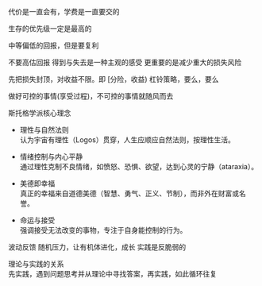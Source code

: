 代价是一直会有，学费是一直要交的

生存的优先级一定是最高的

中等偏低的回报，但是要复利

不要高估回报
得到与失去是一种主观的感受
更重要的是减少重大的损失风险

先把损失封顶，对收益不限。即 [分险，收益)  杠铃策略，要么，要么

做好可控的事情(享受过程)，不可控的事情就随风而去


斯托格学派核心理念
* 理性与自然法则    
认为宇宙有理性（Logos）贯穿，人生应顺应自然法则，按理性生活。

* 情绪控制与内心平静    
通过理性克制不良情绪，如愤怒、恐惧、欲望，达到心灵的宁静（ataraxia）。

* 美德即幸福     
真正的幸福来自道德美德（智慧、勇气、正义、节制），而非外在财富或名誉。

* 命运与接受    
强调接受无法改变的事物，专注于自身能控制的行为。

波动反馈
随机压力，让有机体进化，成长
实践是反脆弱的

理论与实践的关系    
先实践，遇到问题思考并从理论中寻找答案，再实践，如此循环往复    


